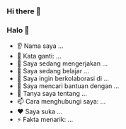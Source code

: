 ### Hi there 👋

### Halo 👋 
* 👂 Nama saya ... 
* 👩 Kata ganti: ... 
* 🔭 Saya sedang mengerjakan ... 
* 🌱 Saya sedang belajar ... 
* 🤝 Saya ingin berkolaborasi di ... 
* 🤔 Saya mencari bantuan dengan ... 
* 💬 Tanya saya tentang ... 
* 📫 Cara menghubungi saya: ... 
* ❤️ Saya suka ... 
* ⚡ Fakta menarik: ...
